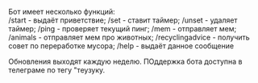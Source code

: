 Бот имеет несколько функций:         
/start - выдаёт приветствие;
/set - ставит таймер;
/unset - удаляет таймер;
/ping - проверяет текущий пинг;
/mem - отправляет мем;
/animals - отправляет мем про животных;
/recyclingadvice - получить совет по переработке мусора;
/help - выдаёт данное сообщение

Обновления выходят каждую неделю. ПОддержка бота доступна в телеграме по тегу "теузуку.

